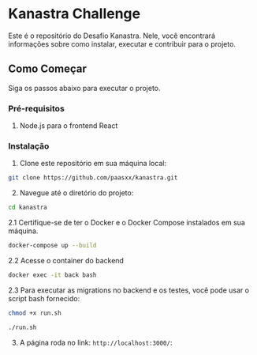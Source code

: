 # Kanastra Challenge

Este é o repositório do Desafio Kanastra. Nele, você encontrará informações sobre como instalar, executar e contribuir para o projeto.


## Como Começar

Siga os passos abaixo para executar o projeto.

### Pré-requisitos

1. Node.js para o frontend React

### Instalação


1. Clone este repositório em sua máquina local:

```bash
git clone https://github.com/paasxx/kanastra.git
```

2. Navegue até o diretório do projeto:

```bash
cd kanastra
```

2.1 Certifique-se de ter o Docker e o Docker Compose instalados em sua máquina.

```bash
docker-compose up --build
```
2.2 Acesse o container do backend

```bash
docker exec -it back bash
```

2.3 Para executar as migrations no backend e os testes, você pode usar o script bash fornecido:

```bash
chmod +x run.sh
```

```bash
./run.sh
```

3. A página roda no link: `http://localhost:3000/`:
